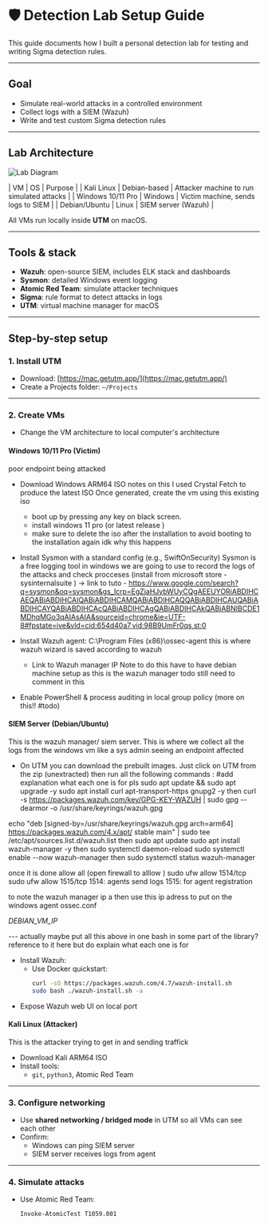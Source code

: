 # 🛡️ Detection Lab Setup Guide

This guide documents how I built a personal detection lab for testing and writing Sigma detection rules.

---

##  **Goal**
- Simulate real-world attacks in a controlled environment
- Collect logs with a SIEM (Wazuh)
- Write and test custom Sigma detection rules

---

##  **Lab Architecture**

![Lab Diagram](diagram.png)

| VM | OS | Purpose |
| Kali Linux | Debian-based | Attacker machine to run simulated attacks |
| Windows 10/11 Pro | Windows | Victim machine, sends logs to SIEM |
| Debian/Ubuntu | Linux | SIEM server (Wazuh) |

All VMs run locally inside **UTM** on macOS.

---

##  **Tools & stack**
-  **Wazuh**: open-source SIEM, includes ELK stack and dashboards
-  **Sysmon**: detailed Windows event logging
-  **Atomic Red Team**: simulate attacker techniques
-  **Sigma**: rule format to detect attacks in logs
-  **UTM**: virtual machine manager for macOS

---

##  **Step-by-step setup**

###  1. Install UTM
- Download: [https://mac.getutm.app/](https://mac.getutm.app/)
- Create a Projects folder: `~/Projects`

---

###  2. Create VMs
- Change the VM architecture to local computer's architecture 

####  Windows 10/11 Pro (Victim)
poor endpoint being attacked 
- Download Windows ARM64 ISO 
   notes on this
   I used Crystal Fetch to produce the latest ISO 
   Once generated, create the vm using this existing iso 
   - boot up by pressing any key on black screen. 
   - install windows 11 pro (or latest release )
   - make sure to delete the iso after the installation to avoid booting to the installation again idk why this happens 
- Install Sysmon with a standard config (e.g., SwiftOnSecurity)
   Sysmon is a free logging tool in windows we are going to use to record the logs of the attacks and check procceses
   (install from microsoft store - sysinternalsuite )
   -> link to tuto - https://www.google.com/search?q=sysmon&oq=sysmon&gs_lcrp=EgZjaHJvbWUyCQgAEEUYORiABDIHCAEQABiABDIHCAIQABiABDIHCAMQABiABDIHCAQQABiABDIHCAUQABiABDIHCAYQABiABDIHCAcQABiABDIHCAgQABiABDIHCAkQABiABNIBCDE1MDhqMGo3qAIAsAIA&sourceid=chrome&ie=UTF-8#fpstate=ive&vld=cid:654d40a7,vid:98B9UmFr0qs,st:0

- Install Wazuh agent: 
C:\Program Files (x86)\ossec-agent this is where wazuh wizard is saved according to wazuh 
  - Link to Wazuh manager IP 
  Note to do this have to have debian machine setup as this is the wazuh manager
  todo still need to comment in this 
- Enable PowerShell & process auditing in local group policy (more on this!! #todo)

####  SIEM Server (Debian/Ubuntu)

This is the wazuh manager/ siem server. This is where we collect all the logs from the windows vm like 
a sys admin seeing an endpoint affected 
- On UTM you can download the prebuilt images. Just click on UTM from the zip (unextracted)
then run all the following commands :
#add explanation what each one is for pls
sudo apt update && sudo apt upgrade -y
sudo apt install curl apt-transport-https gnupg2 -y
then 
curl -s https://packages.wazuh.com/key/GPG-KEY-WAZUH | sudo gpg --dearmor -o /usr/share/keyrings/wazuh.gpg

echo "deb [signed-by=/usr/share/keyrings/wazuh.gpg arch=arm64] https://packages.wazuh.com/4.x/apt/ stable main" | sudo tee /etc/apt/sources.list.d/wazuh.list
then
sudo apt update
sudo apt install wazuh-manager -y
then 
sudo systemctl daemon-reload
sudo systemctl enable --now wazuh-manager
then
sudo systemctl status wazuh-manager 


once it is done 
allow all (open firewall to alllow )
sudo ufw allow 1514/tcp
sudo ufw allow 1515/tcp 
1514: agents send logs
1515: for agent registration

to note the wazuh manager 
ip a 
then use this ip adress to put on the windows agent ossec.conf <address>DEBIAN_VM_IP</address> 

--- actually maybe put all this above in one bash in some part of the library? reference to it here but do explain what 
each one is for 



- Install Wazuh:
  - Use Docker quickstart:
    ```bash
    curl -sO https://packages.wazuh.com/4.7/wazuh-install.sh
    sudo bash ./wazuh-install.sh -a
    ```
- Expose Wazuh web UI on local port

####  Kali Linux (Attacker)
This is the attacker trying to get in and sending traffick
- Download Kali ARM64 ISO
- Install tools:
  - `git`, `python3`, Atomic Red Team

---

###  3. Configure networking
- Use **shared networking / bridged mode** in UTM so all VMs can see each other
- Confirm:
  - Windows can ping SIEM server
  - SIEM server receives logs from agent

---

###  4. Simulate attacks
- Use Atomic Red Team:
  ```bash
  Invoke-AtomicTest T1059.001